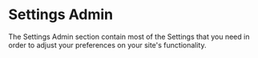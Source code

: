 # Settings Admin

The Settings Admin section contain most of the Settings that you need in order to adjust your preferences on your site's functionality.
